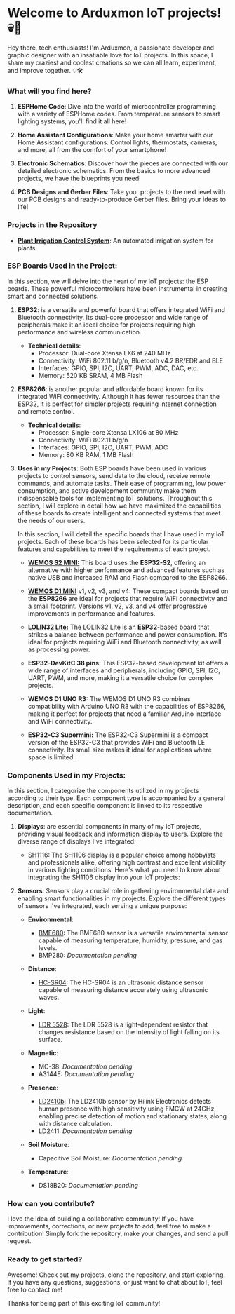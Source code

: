 # Welcome to Arduxmon IoT projects!  💀🌟

Hey there, tech enthusiasts! I'm Arduxmon, a passionate developer and graphic designer with an insatiable love for IoT projects. In this space, I share my craziest and coolest creations so we can all learn, experiment, and improve together. 💡🛠️

### What will you find here?

1. **ESPHome Code**: Dive into the world of microcontroller programming with a variety of ESPHome codes. From temperature sensors to smart lighting systems, you'll find it all here!

2. **Home Assistant Configurations**: Make your home smarter with our Home Assistant configurations. Control lights, thermostats, cameras, and more, all from the comfort of your smartphone!

3. **Electronic Schematics**: Discover how the pieces are connected with our detailed electronic schematics. From the basics to more advanced projects, we have the blueprints you need!

4. **PCB Designs and Gerber Files**: Take your projects to the next level with our PCB designs and ready-to-produce Gerber files. Bring your ideas to life!

### Projects in the Repository

- [**Plant Irrigation Control System**](./Plant%20irrigation%20control): An automated irrigation system for plants.

### ESP Boards Used in the Project:
In this section, we will delve into the heart of my IoT projects: the ESP boards. These powerful microcontrollers have been instrumental in creating smart and connected solutions.

1. **ESP32**: 
is a versatile and powerful board that offers integrated WiFi and Bluetooth connectivity. Its dual-core processor and wide range of peripherals make it an ideal choice for projects requiring high performance and wireless communication.
   - **Technical details**:
     - Processor: Dual-core Xtensa LX6 at 240 MHz
     - Connectivity: WiFi 802.11 b/g/n, Bluetooth v4.2 BR/EDR and BLE
     - Interfaces: GPIO, SPI, I2C, UART, PWM, ADC, DAC, etc.
     - Memory: 520 KB SRAM, 4 MB Flash
2. **ESP8266**: 
is another popular and affordable board known for its integrated WiFi connectivity. Although it has fewer resources than the ESP32, it is perfect for simpler projects requiring internet connection and remote control.
   - **Technical details**:
     - Processor: Single-core Xtensa LX106 at 80 MHz
     - Connectivity: WiFi 802.11 b/g/n
     - Interfaces: GPIO, SPI, I2C, UART, PWM, ADC
     - Memory: 80 KB RAM, 1 MB Flash
3. **Uses in my Projects**:
   Both ESP boards have been used in various projects to control sensors, send data to the cloud, receive remote commands, and automate tasks. Their ease of programming, low power consumption, and active development community make them indispensable tools for implementing IoT solutions. Throughout this section, I will explore in detail how we have maximized the capabilities of these boards to create intelligent and connected systems that meet the needs of our users.

    In this section, I will detail the specific boards that I have used in my IoT projects. Each of these boards has been selected for its particular features and capabilities to meet the requirements of each project.

    - **[WEMOS S2 MINI:](Boards/WEMOS_S2_MINI/README.md)**
      This board uses the **ESP32-S2**, offering an alternative with higher performance and advanced features such as native USB and increased RAM and Flash compared to the ESP8266.

   - **[WEMOS D1 MINI](Boards/WEMOS_D1_MINI/README.md)** v1, v2, v3, and v4:
      These compact boards based on the **ESP8266** are ideal for projects that require WiFi connectivity and a small footprint. Versions v1, v2, v3, and v4 offer progressive improvements in performance and features.

   - **[LOLIN32 Lite:](Boards/LOLIN32_Lite/README.md)**
     The LOLIN32 Lite is an **ESP32**-based board that strikes a balance between performance and power consumption. It's ideal for projects requiring WiFi and Bluetooth connectivity, as well as processing power.

   - **ESP32-DevKitC 38 pins:**
     This ESP32-based development kit offers a wide range of interfaces and peripherals, including GPIO, SPI, I2C, UART, PWM, and more, making it a versatile choice for complex projects.

   - **WEMOS D1 UNO R3:**
   The WEMOS D1 UNO R3 combines compatibility with Arduino UNO R3 with the capabilities of ESP8266, making it perfect for projects that need a familiar Arduino interface and WiFi connectivity.

   - **ESP32-C3 Supermini:**
   The ESP32-C3 Supermini is a compact version of the ESP32-C3 that provides WiFi and Bluetooth LE connectivity. Its small size makes it ideal for applications where space is limited.

### Components Used in my Projects:
In this section, I categorize the components utilized in my projects according to their type. Each component type is accompanied by a general description, and each specific component is linked to its respective documentation.

1. **Displays**: are essential components in many of my IoT projects, providing visual feedback and information display to users. Explore the diverse range of displays I've integrated:

    - [SH1116](Components/Displays/SH1106/README.md): The SH1106 display is a popular choice among hobbyists and professionals alike, offering high contrast and excellent visibility in various lighting conditions. Here's what you need to know about integrating the SH1106 display into your IoT projects:

2. **Sensors**:
   Sensors play a crucial role in gathering environmental data and enabling smart functionalities in my projects. Explore the different types of sensors I've integrated, each serving a unique purpose:

   - **Environmental**:
     - [BME680](Components/Sensors/Environmental/BME680/README.md): The BME680 sensor is a versatile environmental sensor capable of measuring temperature, humidity, pressure, and gas levels.
     - BMP280: *Documentation pending*
     
   - **Distance**:
     - [HC-SR04](Components/Sensors/Distance/HC-SR04/README.md): The HC-SR04 is an ultrasonic distance sensor capable of measuring distance accurately using ultrasonic waves.

   - **Light**:
     - [LDR 5528](Components/Sensors/Light/LDR_5528/README.md): The LDR 5528 is a light-dependent resistor that changes resistance based on the intensity of light falling on its surface.

   - **Magnetic**:
       - MC-38: *Documentation pending*
       - A3144E: *Documentation pending*

   - **Presence**:
     - [LD2410b](Components/Sensors/Presence/LD2410b/README.md): The LD2410b sensor by Hilink Electronics detects human presence with high sensitivity using FMCW at 24GHz, enabling precise detection of motion and stationary states, along with distance calculation.
     - LD2411: *Documentation pending*

   - **Soil Moisture**:
       - Capacitive Soil Moisture: *Documentation pending*

   - **Temperature**:
     - DS18B20: *Documentation pending*

### How can you contribute?

I love the idea of building a collaborative community! If you have improvements, corrections, or new projects to add, feel free to make a contribution! Simply fork the repository, make your changes, and send a pull request.

### Ready to get started?

Awesome! Check out my projects, clone the repository, and start exploring. If you have any questions, suggestions, or just want to chat about IoT, feel free to contact me!

Thanks for being part of this exciting IoT community!

